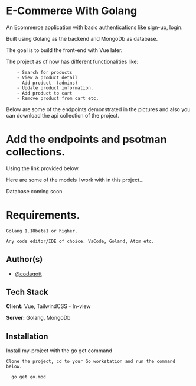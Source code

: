# E-Commerce With Golang

An Ecommerce application with basic authentications like sign-up, login.

Built using Golang as the backend and MongoDb as database.

The goal is to build the front-end with Vue later.

The project as of now has different functionalities like:

        - Search for products
        - View a product detail
        - Add product  (admins)
        - Update product information.
        - Add product to cart
        - Remove product from cart etc.

Below are some of the endpoints demonstrated in the pictures and also you can download the api collection of the project.
# Add the endpoints and psotman collections.

Using the link provided below.

Here are some of the models I work with in this project...

Database coming soon


# Requirements.

    Golang 1.18beta1 or higher.

    Any code editor/IDE of choice. VsCode, Goland, Atom etc.


## Author(s)

- [@codagott](https://www.github.com/codagott)


## Tech Stack

**Client:** Vue, TailwindCSS - In-view

**Server:** Golang, MongoDb


## Installation

Install my-project with the go get command

    Clone the project, cd to your Go workstation and run the command below.

```bash
  go get go.mod
```
    